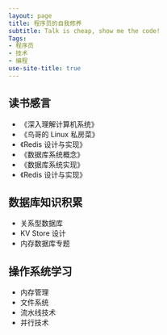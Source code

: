 ```yaml
---
layout: page
title: 程序员的自我修养
subtitle: Talk is cheap, show me the code!
Tags:
- 程序员
- 技术
- 编程
use-site-title: true
---
```


## 读书感言
- 《深入理解计算机系统》
- 《鸟哥的 Linux 私房菜》
- 《Redis 设计与实现》
- 《数据库系统概念》
- 《数据库系统实现》
- 《Redis 设计与实现》

## 数据库知识积累
- 关系型数据库
- KV Store 设计
- 内存数据库专题

## 操作系统学习
- 内存管理
- 文件系统
- 流水线技术
- 并行技术
